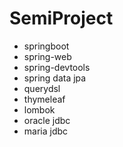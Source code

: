 # SemiProject
+ springboot
+ spring-web
+ spring-devtools
+ spring data jpa
+ querydsl
+ thymeleaf
+ lombok
+ oracle jdbc
+ maria jdbc
